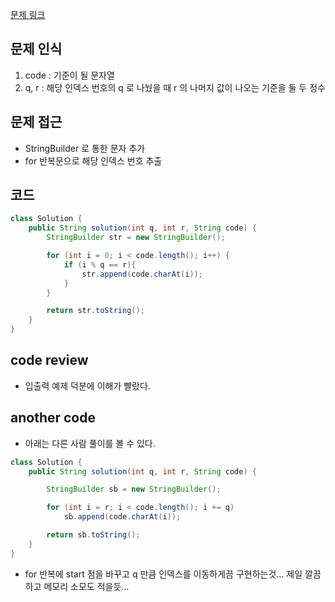 [문제 링크](https://school.programmers.co.kr/learn/courses/30/lessons/181903)

## 문제 인식

1. code : 기준이 될 문자열
2. q, r : 해당 인덱스 번호의 q 로 나눴을 때 r 의 나머지 값이 나오는 기준을 둘 두 정수

## 문제 접근

- StringBuilder 로 통한 문자 추가
- for 반복문으로 해당 인덱스 번호 추출

## 코드

```java
class Solution {
    public String solution(int q, int r, String code) {
        StringBuilder str = new StringBuilder();

        for (int i = 0; i < code.length(); i++) {
            if (i % q == r){
                str.append(code.charAt(i));
            }
        }

        return str.toString();
    }
}
```

## code review

- 입출력 예제 덕분에 이해가 빨랐다.

## another code

- 아래는 다른 사람 풀이를 볼 수 있다.

```java
class Solution {
    public String solution(int q, int r, String code) {

        StringBuilder sb = new StringBuilder();

        for (int i = r; i < code.length(); i += q)
            sb.append(code.charAt(i));

        return sb.toString();
    }
}
```

- for 반복에 start 점을 바꾸고 q 만큼 인덱스를 이동하게끔 구현하는것... 제일 깔끔하고 메모리 소모도 적을듯...